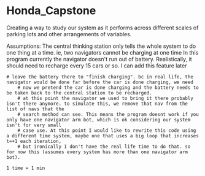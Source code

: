 # Honda_Capstone
Creating a way to study our system as it performs across different scales of parking lots and other arrangements of variables.




Assumptions:
    The central thinking station only tells the whole system to do one thing at a time. ie, two navigators cannot be charging at one time
    In this program currently the navigator doesn't run out of battery. Realistically, it should need to recharge every 15 cars or so. I can add this feature later


    # leave the battery there to "finish charging". bc in real life, the navigator would be done far before the car is done charging, we need 
        # now we pretend the car is done charging and the battery needs to be taken back to the central station to be recharged.
        # at this point the navigator we used to bring it there probably isn't there anymore. to simulate this, we remove that nav from the list of navs that the
        # search method can see. This means the program doesnt work if you only have one navigator arm bot, which is ok considering our system isn't for very small
        # case use. At this point I would like to rewrite this code using a different time system, maybe one that uses a big loop that increases t=+1 each iteration,
        # but ironically I don't have the real life time to do that. so for now this (assumes every system has more than one navigator arm bot). 

    1 time = 1 min